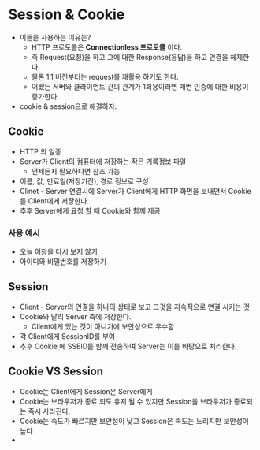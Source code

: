 # Session & Cookie

- 이들을 사용하는 이유는?
    - HTTP 프로토콜은 **Connectionless 프로토콜** 이다.
    - 즉 Request(요청)을 하고 그에 대한 Response(응답)을 하고 연결을 헤제한다.
    - 물론 1.1 버전부터는 request를 재활용 하기도 한다.
    - 어쨌든 서버와 클라이언트 간의 관계가 1회용이라면 매번 인증에 대한 비용이 증가한다.
- cookie & session으로 해결하자.

## Cookie

- HTTP 의 일종
- Server가 Client의 컴퓨터에 저장하는 작은 기록정보 파일
    - 언제든지 필요하다면 참조 가능
- 이름, 값, 만료일(저장기간), 경로 정보로 구성
- Clinet - Server 연결시에 Server가 Client에게 HTTP 화면을 보내면서 Cookie를 Client에게 저장한다.
- 추후 Server에게 요청 할 때 Cookie와 함께 제공

### 사용 예시

- 오늘 이창을 다시 보지 않기
- 아이디와 비밀번호를 저장하기

## Session

- Client - Server의 연결을 하나의 상태로 보고 그것을 지속적으로 연결 시키는 것
- Cookie와 달리 Server 측에 저장한다.
    - Client에게 있는 것이 아니기에 보안성으로 우수함
- 각 Client에게 SessionID를 부여
- 추후 Cookie 에 SSEID를 함께 전송하여 Server는 이를 바탕으로 처리한다.

## Cookie VS Session

- Cookie는 Client에게 Session은 Server에게
- Cookie는 브라우저가 종료 되도 유지 될 수 있지만 Session을 브라우저가 종료되는 즉시 사라진다.
- Cookie는 속도가 빠르지만 보안성이 낮고 Session은 속도는 느리지만 보안성이 높다.
-